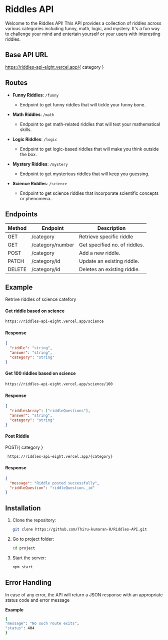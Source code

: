# Riddles API

Welcome to the Riddles API! This API provides a collection of riddles across various categories including funny, math, logic, and mystery. It's a fun way to challenge your mind and entertain yourself or your users with interesting riddles.

## Base API URL

https://riddles-api-eight.vercel.app/{ category }

## Routes

- **Funny Riddles**: `/funny`

  - Endpoint to get funny riddles that will tickle your funny bone.

- **Math Riddles**: `/math`

  - Endpoint to get math-related riddles that will test your mathematical skills.

- **Logic Riddles**: `/logic`

  - Endpoint to get logic-based riddles that will make you think outside the box.

- **Mystery Riddles**: `/mystery`

  - Endpoint to get mysterious riddles that will keep you guessing.

- **Science Riddles**: `/science`

  - Endpoint to get science riddles that incorporate scientific concepts or phenomena..

## Endpoints

| Method | Endpoint         | Description                   |
| ------ | -----------------| ----------------------------- |
| GET    | /category        | Retrieve specific riddle      |
| GET    | /category/number | Get specified no. of riddles. |
| POST   | /category        | Add a new riddle.             |
| PATCH  | /category/id     | Update an existing riddle.    |
| DELETE | /category/id     | Deletes an existing riddle.   |

## Example

Retrive riddles of science catefory

#### Get riddle based on science

```bash
https://riddles-api-eight.vercel.app/science
```

#### Response

```json
{
  "riddle": "string",
  "answer": "string",
  "category": "string"
}
```

#### Get 100 riddles based on science

```bash
https://riddles-api-eight.vercel.app/science/100
```

#### Response

```json
{
  "riddlesArray": ["riddleQuestions"],
  "answer": "string",
  "category": "string"
}
```



#### Post Riddle

POST/{ category }

```bash
 https://riddles-api-eight.vercel.app/{category}

```

#### Response

```json
{
  "message": "Riddle posted successfully",
  "riddleQuestion": "riddleQuestion._id"
}
```

## Installation

1. Clone the repository:

   ```bash
   git clone https://github.com/Thiru-kumaran-R/Riddles-API.git
   ```

2. Go to project folder:

   ```bash
   cd project
   ```

3. Start the server:

   ```bash
   npm start
   ```

## Error Handling

In case of any error, the API will return a JSON response with an appropriate status code and error message

**Example**

```bash
{
"message": "No such route exits",
"status": 404
}
```
